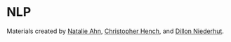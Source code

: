 # NLP

Materials created by [Natalie Ahn](https://github.com/natalieahn), [Christopher Hench](https://github.com/henchc), and [Dillon Niederhut](https://github.com/deniederhut).